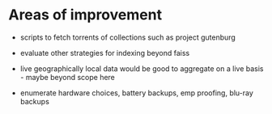 # Areas of improvement

- scripts to fetch torrents of collections such as project gutenburg

- evaluate other strategies for indexing beyond faiss

- live geographically local data would be good to aggregate on a live basis - maybe beyond scope here

- enumerate hardware choices, battery backups, emp proofing, blu-ray backups